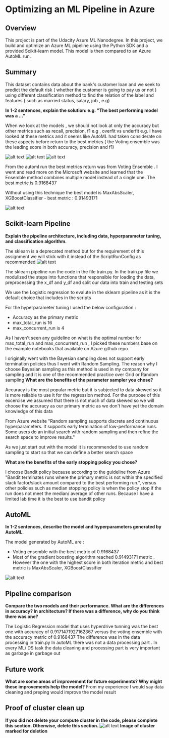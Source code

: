 # Optimizing an ML Pipeline in Azure

## Overview
This project is part of the Udacity Azure ML Nanodegree.
In this project, we build and optimize an Azure ML pipeline using the Python SDK and a provided Scikit-learn model.
This model is then compared to an Azure AutoML run.

## Summary
This dataset contains data about the bank's customer loan and  we seek to predict the default risk ( whether the customer is going to pay us or not ) using different classification method to find the relation of the label and features ( such as married status, salary, job , e.g)

**In 1-2 sentences, explain the solution: e.g. "The best performing model was a ..."**

When we look at the models , we should not look at only the accuracy but other metrics such as recall, precision, f1 e.g , overfit vs underfit e.g. I have looked at these metrics and it seems like AutoML had taken considerate on these aspects before return to the best metrics ( the Voting ensemble was the leading score in both accuracy, precision and f1)

![alt text](https://github.com/tramchip/training_documents/blob/master/Azure%20Training/DP-100/udacity_azureML/Optimizing_ML_Pipeline/pictures/automl_f1.JPG)
![alt text](https://github.com/tramchip/training_documents/blob/master/Azure%20Training/DP-100/udacity_azureML/Optimizing_ML_Pipeline/pictures/automl_precision.JPG)
![alt text](https://github.com/tramchip/training_documents/blob/master/Azure%20Training/DP-100/udacity_azureML/Optimizing_ML_Pipeline/pictures/automl_auc.JPG)


From the automl run the best metrics return was from Voting Ensemble . I went and read more on the Microsoft website and learned that the Ensemble method combines multiple model instead of a single one. The best metric is 0.9168437	

Without using this technique the best model is MaxAbsScaler, XGBoostClassifier - best metric : 0.91493171

![alt text](https://github.com/tramchip/training_documents/blob/master/Azure%20Training/DP-100/udacity_azureML/Optimizing_ML_Pipeline/pictures/automl_bestmodel_lgbm.JPG)

## Scikit-learn Pipeline
**Explain the pipeline architecture, including data, hyperparameter tuning, and classification algorithm.**

The sklearn is a deprecated method but for the requirement of this assignment we will stick with it instead of the ScriptRunConfig as recommended 
![alt text](https://github.com/tramchip/training_documents/blob/master/Azure%20Training/DP-100/udacity_azureML/Optimizing_ML_Pipeline/pictures/sklearn_config.JPG)


The sklearn pipeline run the code in the file train.py. In the train.py file we modulized the steps into functions that responsible for loading the data, preprocessing the x_df and y_df and split our data into train and testing sets 

We use the Logistic regression to evalute in the sklearn pipeline as it is the default choice that includes in the scripts

For the hyperparameter tuning I used the below configuration :
- Accuracy as the primary metric 
- max_total_run is 16
- max_concurrent_run is 4

As I haven't seen any guideline on what is the optimal number for max_total_run and max_concurrent_run , I picked these numbers base on the example notebooks that available on Azure github repo

I  originally went with the Bayesian sampling does not support early termination policies thus I went with Random Sampling. The reason why I choose Bayesian sampling as this method is used in my company for sampling and it is one of the recommended practice over Grid or Random sampling
**What are the benefits of the parameter sampler you chose?**

Accuracy is the most popular metric but it is subjected to data skewed so it is more reliable to use it for the regression method. For the purpose of this excercise we assumed that there is not much of data skewed so we will choose the accuracy as our primary metric as we don't have yet the domain knowledge of this data

From Azure website 
"Random sampling supports discrete and continuous hyperparameters. It supports early termination of low-performance runs. Some users do an initial search with random sampling and then refine the search space to improve results."

As we just start out with the model it is recommended to use random sampling to start so that we can define a better search space 

**What are the benefits of the early stopping policy you chose?**

I choose Bandit policy because according to the guideline from Azure  "Bandit terminates runs where the primary metric is not within the specified slack factor/slack amount compared to the best performing run.", versus other policies such as median stopping policy is when the policy stop if the run does not meet the median/ average of other runs. Because I have a limited lab time it is the best to use bandit policy

## AutoML
**In 1-2 sentences, describe the model and hyperparameters generated by AutoML.**

The model generated by AutoML are :
- Voting ensemble with the best metric of 0.9168437	
- Most of the gradient boosting algorithm reached 0.91493171 metric . However the one with the highest score in both iteration metric and best metric is MaxAbsScaler, XGBoostClassifier

![alt text](https://github.com/tramchip/training_documents/blob/master/Azure%20Training/DP-100/udacity_azureML/Optimizing_ML_Pipeline/pictures/automl_standalonealgorithm.JPG)
## Pipeline comparison
**Compare the two models and their performance. What are the differences in accuracy? In architecture? If there was a difference, why do you think there was one?**

The Logistic Regression model that uses hyperdrive tunning was the best one with accuracy of 0.9171471927162367 versus the voting ensemble with the accuracy metric of 0.9168437
The difference was in the data processing in train.py In autoML there was not a data processing part . In every ML/ DS task the data cleaning and processing part is very important as garbage in garbage out

## Future work
**What are some areas of improvement for future experiments? Why might these improvements help the model?**
From my experience I would say data cleaning and preping would improve the model result

## Proof of cluster clean up
**If you did not delete your compute cluster in the code, please complete this section. Otherwise, delete this section.**
![alt text](https://github.com/tramchip/training_documents/blob/master/Azure%20Training/DP-100/udacity_azureML/Optimizing_ML_Pipeline/pictures/delete_cluster.JPG)
**Image of cluster marked for deletion**
